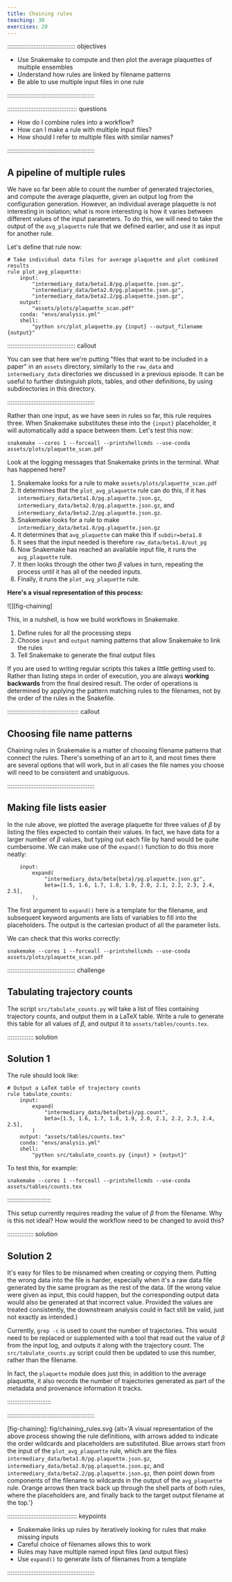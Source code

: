 ```yaml
---
title: Chaining rules
teaching: 30
exercises: 20
---
```


::::::::::::::::::::::::::::::::::::::: objectives

- Use Snakemake to compute and then plot the average plaquettes of multiple ensembles
- Understand how rules are linked by filename patterns
- Be able to use multiple input files in one rule

::::::::::::::::::::::::::::::::::::::::::::::::::

:::::::::::::::::::::::::::::::::::::::: questions

- How do I combine rules into a workflow?
- How can I make a rule with multiple input files?
- How should I refer to multiple files with similar names?

::::::::::::::::::::::::::::::::::::::::::::::::::

## A pipeline of multiple rules

We have so far been able to count the number of generated trajectories,
and compute the average plaquette,
given an output log from the configuration generation.
However,
an individual average plaquette is not interesting in isolation;
what is more interesting is
how it varies between different values of the input parameters.
To do this,
we will need to take the output of the `avg_plaquette` rule
that we defined earlier,
and use it as input for another rule.

Let's define that rule now:

```snakemake
# Take individual data files for average plaquette and plot combined results
rule plot_avg_plaquette:
    input:
        "intermediary_data/beta1.8/pg.plaquette.json.gz",
        "intermediary_data/beta2.0/pg.plaquette.json.gz",
        "intermediary_data/beta2.2/pg.plaquette.json.gz",
    output:
        "assets/plots/plaquette_scan.pdf"
    conda: "envs/analysis.yml"
    shell:
        "python src/plot_plaquette.py {input} --output_filename {output}"
```

:::::::::::::::::::::::::::::::::::::::  callout

You can see that here we're putting
"files that want to be included in a paper"
in an `assets` directory,
similarly to the `raw_data` and `intermediary_data` directories
we discussed in a previous episode.
It can be useful to further distinguish
plots,
tables,
and other definitions,
by using subdirectories in this directory.

::::::::::::::::::::::::::::::::::::::::::::::::::

Rather than one input,
as we have seen in rules so far,
this rule requires three.
When Snakemake substitutes these into the `{input}` placeholder,
it will automatically add a space between them.
Let's test this now:

```shellsession
snakemake --cores 1 --forceall --printshellcmds --use-conda assets/plots/plaquette_scan.pdf
```

Look at the logging messages that Snakemake prints in the terminal. What has happened here?

1. Snakemake looks for a rule to make `assets/plots/plaquette_scan.pdf`
2. It determines that the `plot_avg_plaquette` rule can do this,
   if it has `intermediary_data/beta1.8/pg.plaquette.json.gz`,
   `intermediary_data/beta2.0/pg.plaquette.json.gz`,
   and `intermediary_data/beta2.2/pg.plaquette.json.gz`.
3. Snakemake looks for a rule to make `intermediary_data/beta1.8/pg.plaquette.json.gz`
4. It determines that `avg_plaquette` can make this if `subdir=beta1.8`
5. It sees that the input needed is therefore `raw_data/beta1.8/out_pg`
6. Now Snakemake has reached an available input file,
   it runs the `avg_plaquette` rule.
7. It then looks through the other two $\beta$ values in turn,
   repeating the process until it has all of the needed inputs.
8. Finally, it runs the `plot_avg_plaquette` rule.

**Here's a visual representation of this process:**

![][fig-chaining]

This,
in a nutshell,
is how we build workflows in Snakemake.

1. Define rules for all the processing steps
2. Choose `input` and `output` naming patterns that allow Snakemake to link the rules
3. Tell Snakemake to generate the final output files

If you are used to writing regular scripts this takes a little getting used to.
Rather than listing steps in order of execution,
you are always **working backwards** from the final desired result.
The order of operations is determined by 
applying the pattern matching rules to the filenames,
not by the order of the rules in the Snakefile.

:::::::::::::::::::::::::::::::::::::::::  callout

## Choosing file name patterns

Chaining rules in Snakemake is a matter of choosing filename patterns that connect the rules.
There's something of an art to it, and most times there are several options that will work, but
in all cases the file names you choose will need to be consistent and unabiguous.

::::::::::::::::::::::::::::::::::::::::::::::::::

## Making file lists easier

In the rule above,
we plotted the average plaquette for three values of $\beta$
by listing the files expected to contain their values.
In fact,
we have data for a larger number of $\beta$ values,
but typing out each file by hand would be quite cumbersome.
We can make use of the `expand()` function to do this more neatly:

```snakemake
    input:
        expand(
            "intermediary_data/beta{beta}/pg.plaquette.json.gz",
            beta=[1.5, 1.6, 1.7, 1.8, 1.9, 2.0, 2.1, 2.2, 2.3, 2.4, 2.5],
        ),
```

The first argument to `expand()` here is a template for the filename,
and subsequent keyword arguments are
lists of variables to fill into the placeholders.
The output is the cartesian product of all the parameter lists.

We can check that this works correctly:

```shellsession
snakemake --cores 1 --forceall --printshellcmds --use-conda assets/plots/plaquette_scan.pdf
```


:::::::::::::::::::::::::::::::::::::::  challenge

## Tabulating trajectory counts

The script `src/tabulate_counts.py` will take a list of files containing trajectory counts,
and output them in a LaTeX table.
Write a rule to generate this table for all values of $\beta$,
and output it to `assets/tables/counts.tex`.

:::::::::::::::  solution

## Solution 1

The rule should look like:

```snakemake
# Output a LaTeX table of trajectory counts
rule tabulate_counts:
    input:
        expand(
            "intermediary_data/beta{beta}/pg.count",
            beta=[1.5, 1.6, 1.7, 1.8, 1.9, 2.0, 2.1, 2.2, 2.3, 2.4, 2.5],
        )
    output: "assets/tables/counts.tex"
    conda: "envs/analysis.yml"
    shell:
        "python src/tabulate_counts.py {input} > {output}"
```

To test this,
for example:

```shellsession
snakemake --cores 1 --forceall --printshellcmds --use-conda assets/tables/counts.tex
```

:::::::::::::::::::::::::

This setup currently requires reading the value of $\beta$ from the filename.
Why is this not ideal?
How would the workflow need to be changed to avoid this?

:::::::::::::::  solution

## Solution 2

It's easy for files to be misnamed when creating or copying them.
Putting the wrong data into the file is harder,
especially when it's
a raw data file generated by the same program as the rest of the data.
(If the wrong value were given as input,
this could happen,
but the corresponding output data would also be generated at that incorrect value.
Provided the values are treated consistently,
the downstream analysis could in fact still be valid,
just not exactly as intended.)

Currently,
`grep -c` is used to count the number of trajectories.
This would need to be replaced or supplemented
with a tool that read out the value of $\beta$ from the input log,
and outputs it along with the trajectory count.
The `src/tabulate_counts.py` script could then be updated to use this number,
rather than the filename.

In fact,
the `plaquette` module does just this;
in addition to the average plaquette,
it also records the number of trajectories generated
as part of the metadata and provenance information it tracks.

:::::::::::::::::::::::::


::::::::::::::::::::::::::::::::::::::::::::::::::


[fig-chaining]: fig/chaining_rules.svg {alt='A visual representation of the above process
showing the rule definitions,
with arrows added to indicate the order wildcards and placeholders are substituted.
Blue arrows start from the input of the `plot_avg_plaquette` rule,
which are the files
`intermediary_data/beta1.8/pg.plaquette.json.gz`,
`intermediary_data/beta2.0/pg.plaquette.json.gz`,
and `intermediary_data/beta2.2/pg.plaquette.json.gz`,
then point down from components of the filename to wildcards
in the output of the `avg_plaquette` rule.
Orange arrows then track back up through the shell parts of both rules, where the placeholders are,
and finally back to the target output filename at the top.'}


:::::::::::::::::::::::::::::::::::::::: keypoints

- Snakemake links up rules by iteratively looking for rules that make missing inputs
- Careful choice of filenames allows this to work
- Rules may have multiple named input files (and output files)
- Use `expand()` to generate lists of filenames from a template

::::::::::::::::::::::::::::::::::::::::::::::::::
